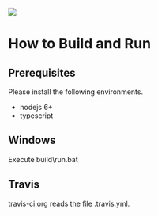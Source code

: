 ![](https://www.travis-ci.org/topblack/minishop.svg?branch=master)

# How to Build and Run
## Prerequisites
Please install the following environments.
- nodejs 6+
- typescript

## Windows
Execute build\run.bat

## Travis
travis-ci.org reads the file .travis.yml.